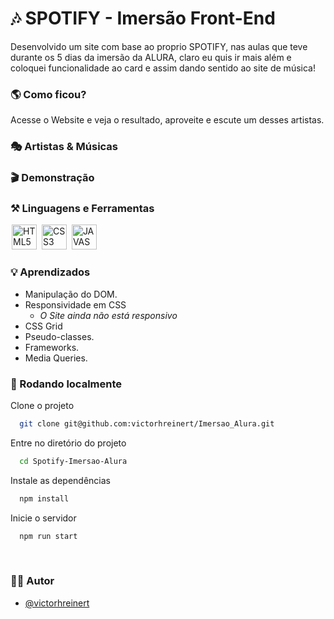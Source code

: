 

# 🎶 SPOTIFY - Imersão Front-End

Desenvolvido um site com base ao proprio SPOTIFY, nas aulas que teve durante os 5 dias da imersão da ALURA, claro eu quis ir mais além e coloquei funcionalidade ao card e assim dando sentido ao site de música! 


### 🌎 Como ficou?

Acesse o <a>Website</a> e veja o resultado, aproveite e escute um desses artistas.

### 🎭 Artistas & Músicas


### 🎬 Demonstração



### ⚒ Linguagens e Ferramentas 
<div display-flex >
<img width="40px" hspace="2px" loading="lazy" src="https://cdn.jsdelivr.net/gh/devicons/devicon/icons/html5/html5-original-wordmark.svg" title = "HTML5" width="40" height="40" />
<img width="40px" hspace="2px" loading="lazy" src="https://cdn.jsdelivr.net/gh/devicons/devicon/icons/css3/css3-original-wordmark.svg" title = "CSS3" width="40" height="40"/>
<img width="40px" hspace="2px" loading="lazy" src="https://cdn.jsdelivr.net/gh/devicons/devicon/icons/javascript/javascript-original.svg" title = "JAVASCRIPT" width="40" height="40"/>
</div>


### 💡 Aprendizados

 - Manipulação do DOM.
 - Responsividade em CSS
    - *O Site ainda não está responsivo*
 - CSS Grid
 - Pseudo-classes.
 - Frameworks.
 - Media Queries.


### 💾 Rodando localmente

Clone o projeto

```bash
  git clone git@github.com:victorhreinert/Imersao_Alura.git
```

Entre no diretório do projeto

```bash
  cd Spotify-Imersao-Alura
```

Instale as dependências

```bash
  npm install
```

Inicie o servidor

```bash
  npm run start
```

<br>


### 🙍‍♂️ Autor

- [@victorhreinert](https://github.com/victorhreinert)


